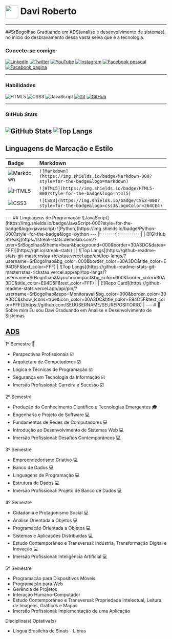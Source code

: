 <h1>
    <a href="https://github.com/SrBogolhao">
     <img align="center" width="40px" src="https://avatars.githubusercontent.com/u/94186012?v=4"></a>
    <span> Davi Roberto </span>
</h1>

---

##SrBogolhao
Graduando em ADS(analise e desenvolvimento de sistemas), no início do desbravamento dessa vasta selva que é a tecnologia.

### Conecte-se comigo
[![LinkedIn](https://img.shields.io/badge/-LinkedIn-000?style=for-the-badge&logo=linkedin&logoColor=30A3DC)](https://www.linkedin.com/in/davi-silva-172711234/)
[![Twitter](https://img.shields.io/badge/Twitter-000?style=for-the-badge&logo=twitter)](https://twitter.com/davi_srbogolhao)
[![YouTube](https://img.shields.io/badge/YouTube-000?style=for-the-badge&logo=YouTube)](https://www.youtube.com/@srbogolhao190)
[![Instagram](https://img.shields.io/badge/Instagram-000?style=for-the-badge&logo=instagram)](https://www.instagram.com/davi_srbogolhao/)
[![Facebook pessoal](https://img.shields.io/badge/Facebook-000?style=for-the-badge&logo=facebook)](https://www.facebook.com/davi.roberto.5811)
[![Facebook pagina](https://img.shields.io/badge/Facebook-000?style=for-the-badge&logo=facebook)](https://www.facebook.com/Davibogolhao/)

---
### Habilidades
![HTML5](https://img.shields.io/badge/HTML-000?style=for-the-badge&logo=html5&logoColor=30A3DC)
![CSS3](https://img.shields.io/badge/CSS3-000?style=for-the-badge&logo=css3&logoColor=E94D5F)
![JavaScript](https://img.shields.io/badge/JavaScript-000?style=for-the-badge&logo=javascript&logoColor=30A3DC)
[![Git](https://img.shields.io/badge/Git-000?style=for-the-badge&logo=git&logoColor=E94D5F)](https://git-scm.com/doc) 
[![GitHub](https://img.shields.io/badge/GitHub-000?style=for-the-badge&logo=github&logoColor=30A3DC)](https://docs.github.com/)

---

### GitHub Stats
![GitHub Stats](https://github-readme-stats.vercel.app/api?username=SrBogolhao&theme=transparent&bg_color=583&border_color=30A3DC&show_icons=true&icon_color=30A3DC&title_color=E94D5F&text_color=FFF)
![Top Langs](https://github-readme-stats-git-masterrstaa-rickstaa.vercel.app/api/top-langs/?username=SrBogolhao&layout=compact&bg_color=000&border_color=30A3DC&title_color=E94D5F&text_color=FFF)
---
## Linguagens de Marcação e Estilo
<table>
  <thead>
    <tr align="left">
      <th>Badge</th>
      <th>Markdown</th>
    </tr>
  </thead>
  <tbody align="left">
    <tr>
      <td>
        <img align="center" alt="Markdown" src="https://img.shields.io/badge/Markdown-000?style=for-the-badge&logo=markdown">
      </td>
      <td>
        <code>![Markdown](https://img.shields.io/badge/Markdown-000?style=for-the-badge&logo=markdown)</code>
      </td>
    </tr>
    <tr>
      <td>
        <img align="center" alt="HTML5" src="https://img.shields.io/badge/HTML5-000?style=for-the-badge&logo=html5">
      </td>
      <td>
        <code>![HTML5](https://img.shields.io/badge/HTML5-000?style=for-the-badge&logo=html5)</code>
      </td>
    </tr>
    <tr>
      <td>
        <img align="center" alt="CSS3" src="https://img.shields.io/badge/CSS3-000?style=for-the-badge&logo=css3&logoColor=264CE4">
      </td>
      <td>
        <code>![CSS3](https://img.shields.io/badge/CSS3-000?style=for-the-badge&logo=css3&logoColor=264CE4)</code>
      </td>
    </tr>
  </tbody>
  <tfoot></tfoot>
</table>
---
## Linguagens de Programação
![JavaScript](https://img.shields.io/badge/JavaScript-000?style=for-the-badge&logo=javascript)
![Python](https://img.shields.io/badge/Python-000?style=for-the-badge&logo=python
---
|:-------:|:----------:|
| [![GitHub Streak](https://streak-stats.demolab.com/?user=SrBogolhao&theme=bear&background=000&border=30A3DC&dates=FFF)](https://git.io/streak-stats) |
| ![Top Langs](https://github-readme-stats-git-masterrstaa-rickstaa.vercel.app/api/top-langs/?username=SrBogolhao&bg_color=000&border_color=30A3DC&title_color=E94D5F&text_color=FFF) | ![Top Langs](https://github-readme-stats-git-masterrstaa-rickstaa.vercel.app/api/top-langs/?username=SrBogolhao&layout=compact&bg_color=000&border_color=30A3DC&title_color=E94D5F&text_color=FFF) |
| [![Repo Card](https://github-readme-stats.vercel.app/api/pin/?username=SrBogolhao&repo=Monitoravali&bg_color=000&border_color=30A3DC&show_icons=true&icon_color=30A3DC&title_color=E94D5F&text_color=FFF)](https://github.com/SEUUSERNAME/SEUREPOSITORIO) |
---
# 🚀 Sobre mim
Eu sou Davi Graduando em Analise e Desenvolvimento de Sistemas


## [ADS](https://portal.uniasselvi.com.br/graduacao/pa/salinopolis/analise-e-desenvolvimento-de-sistemas?place=salinopolis-pa&modality=ead)

1º Semestre :tada:

- Perspectivas Profissionais :ballot_box_with_check:
- Arquitetura de Computadores :ballot_box_with_check:
- Lógica e Técnicas de Programação :ballot_box_with_check:
- Segurança em Tecnologia da Informação :ballot_box_with_check:
- Imersão Profissional: Carreira e Sucesso :ballot_box_with_check:

2º Semestre
- Produção do Conhecimento Científico e Tecnologias Emergentes :mortar_board:
- Engenharia e Projeto de Software :computer:
- Fundamentos de Redes de Computadores :computer:
- Introdução ao Desenvolvimento de Sistemas Web :computer:
- Imersão Profissional: Desafios Contemporâneos :computer:

3º Semestre
- Empreendedorismo Criativo :computer:
- Banco de Dados :computer:
- Linguagens de Programação :computer:
- Estrutura de Dados :computer:
- Imersão Profissional: Projeto de Banco de Dados :computer:

4º Semestre
- Cidadania e Protagonismo Social :computer:
- Análise Orientada a Objetos :computer:
- Programação Orientada a Objetos :computer:
- Sistemas e Aplicações Distribuídas :computer:
- Estudo Contemporâneo e Transversal: Indústria, Transformação Digital e Inovação :computer:
- Imersão Profissional: Inteligência Artificial :computer:

5º Semestre
- Programação para Dispositivos Móveis
- Programação para Web
- Gerência de Projetos
- Interação Humano-Computador
- Estudo Contemporâneo e Transversal: Propriedade Intelectual, Leitura de Imagens, Gráficos e Mapas
- Imersão Profissional: Implementação de uma Aplicação

Disciplina(s) Optativa(s)
- Língua Brasileira de Sinais - Libras
